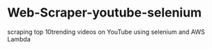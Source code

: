 # Web-Scraper-youtube-selenium
scraping top 10trending videos on YouTube using selenium and AWS Lambda
